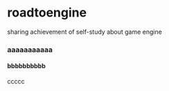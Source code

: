 # roadtoengine
sharing achievement of self-study about game engine
### aaaaaaaaaaa
#### bbbbbbbbbb
ccccc
